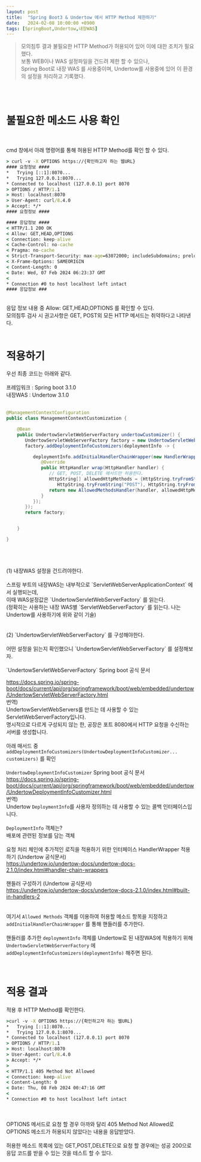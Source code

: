 ```yaml
---
layout: post
title:  "Spring Boot3 & Undertow 에서 HTTP Method 제한하기"
date:   2024-02-08 10:00:00 +0900
tags: [SpringBoot,Undertow,내장WAS]
---
```

>모의침투 결과 불필요한 HTTP Method가 허용되어 있어 이에 대한 조치가 필요했다.<br>
>보통 WEB이나 WAS 설정파일을 건드려 제한 할 수 있으나,<br>
>Spring Boot로 내장 WAS 를 사용중이며, Undertow를 사용중에 있어 이 환경의 설정을 처리하고 기록했다.

<br><br>

# 불필요한 메소드 사용 확인

<br>

cmd 창에서 아래 명령어를 통해 허용된 HTTP Method를 확인 할 수 있다.

```cmd
> curl -v -X OPTIONS https://{확인하고자 하는 웹URL}
#### 요청정보 ####
*   Trying [::1]:8070...
*   Trying 127.0.0.1:8070...
* Connected to localhost (127.0.0.1) port 8070
> OPTIONS / HTTP/1.1
> Host: localhost:8070
> User-Agent: curl/8.4.0
> Accept: */*
#### 요청정보 ####

#### 응답정보 ####
< HTTP/1.1 200 OK
< Allow: GET,HEAD,OPTIONS
< Connection: keep-alive
< Cache-Control: no-cache
< Pragma: no-cache
< Strict-Transport-Security: max-age=63072000; includeSubdomains; preload
< X-Frame-Options: SAMEORIGIN
< Content-Length: 0
< Date: Wed, 07 Feb 2024 06:23:37 GMT
<
* Connection #0 to host localhost left intact
#### 응답정보 ###
```

<br>
응답 정보 내용 중 Allow: GET,HEAD,OPTIONS 를 확인할 수 있다.
<br>
모의침투 검사 시 권고사항은 GET, POST외 모든 HTTP 메서드는 취약하다고 나타낸다.
<br>
<br>

# 적용하기

우선 최종 코드는 아래와 같다.
<br>
<br>
프레임워크 : Spring boot 3.1.0<br>
내장WAS : Undertow 3.1.0
<br>
<br>

```java
@ManagementContextConfiguration
public class ManagementContextCustomization {

    @Bean
    public UndertowServletWebServerFactory undertowCustomizer() {
       UndertowServletWebServerFactory factory = new UndertowServletWebServerFactory();
       factory.addDeploymentInfoCustomizers(deploymentInfo -> {

          deploymentInfo.addInitialHandlerChainWrapper(new HandlerWrapper() {
             @Override
             public HttpHandler wrap(HttpHandler handler) {
                // GET, POST, DELETE 메서드만 허용한다.
                HttpString[] allowedHttpMethods = {HttpString.tryFromString("GET"),
                   HttpString.tryFromString("POST"), HttpString.tryFromString("DELETE")};
                return new AllowedMethodsHandler(handler, allowedHttpMethods);
             }
          });
       });
       return factory;


    }

}
```
<br>
<br>
<br>
(1) 내장WAS 설정을 건드려야한다.<br>
<br>
스프링 부트의 내장WAS는 내부적으로 `ServletWebServerApplicationContext` 에서 실행되는데,<br>
이때 WAS설정값은 `UndertowServletWebServerFactory` 를 읽는다.<br>
(정확히는 사용하는 내장 WAS별 `ServletWebServerFactory` 를 읽는다. 나는 Undertow를 사용하기에 위와 같이 기술)<br>
<br>
<br>
(2) `UndertowServletWebServerFactory` 를 구성해야한다.<br>
<br>
어떤 설정을 읽는지 확인했으니 `UndertowServletWebServerFactory` 를 설정해보자.<br>
<br>
`UndertowServletWebServerFactory` Spring boot 공식 문서<br>

https://docs.spring.io/spring-boot/docs/current/api/org/springframework/boot/web/embedded/undertow/UndertowServletWebServerFactory.html <br>
번역)<br>
UndertowServletWebServers를 만드는 데 사용할 수 있는 ServletWebServerFactory입니다.<br>
명시적으로 다르게 구성되지 않는 한, 공장은 포트 8080에서 HTTP 요청을 수신하는 서버를 생성합니다.<br>
<br>
아래 매서드 중 `addDeploymentInfoCustomizers(UndertowDeploymentInfoCustomizer... customizers)`  를 확인<br>
<br>
`UndertowDeploymentInfoCustomizer` Spring boot 공식 문서<br>
https://docs.spring.io/spring-boot/docs/current/api/org/springframework/boot/web/embedded/undertow/UndertowDeploymentInfoCustomizer.html <br>
번역)<br>
Undertow `DeploymentInfo`를 사용자 정의하는 데 사용할 수 있는 콜백 인터페이스입니다.<br>
<br>
`DeploymentInfo` 객체는?<br>
배포에 관련된 정보를 담는 객체<br>
<br>
요청 처리 체인에 추가적인 로직을 적용하기 위한 인터페이스 HandlerWrapper 적용하기 (Undertow 공식문서)<br>
https://undertow.io/undertow-docs/undertow-docs-2.1.0/index.html#handler-chain-wrappers <br>
<br>
핸들러 구성하기 (Undertow 공식문서)<br>
https://undertow.io/undertow-docs/undertow-docs-2.1.0/index.html#built-in-handlers-2 <br>
<br>
<br>
여기서 `Allowed Methods` 객체를 이용하여 허용할 메소드 항목을 지정하고 `addInitialHandlerChainWrapper` 를 통해 핸들러를 추가한다.<br>
<br>
핸들러를 추가한 `deploymentInfo` 객체를 Undertow로 된 내장WAS에 적용하기 위해<br>
`UndertowServletWebServerFactory` 에 `addDeploymentInfoCustomizers(deploymentInfo)`  해주면 된다.<br>
<br>
<br>

# 적용 결과

적용 후 HTTP Method를 확인한다.
```cmd
>curl -v -X OPTIONS https://{확인하고자 하는 웹URL}
*   Trying [::1]:8070...
*   Trying 127.0.0.1:8070...
* Connected to localhost (127.0.0.1) port 8070
> OPTIONS / HTTP/1.1
> Host: localhost:8070
> User-Agent: curl/8.4.0
> Accept: */*
>
< HTTP/1.1 405 Method Not Allowed
< Connection: keep-alive
< Content-Length: 0
< Date: Thu, 08 Feb 2024 00:47:16 GMT
<
* Connection #0 to host localhost left intact
```

<br>
<br>
OPTIONS 메서드로 요청 할 경우 아까와 달리 405 Method Not Allowed로 OPTIONS 메소드가 허용되지 않았다는 내용을 응답받았다.<br>
<br>
허용한 메소드 목록에 있는 GET,POST,DELETE으로 요청 할 경우에는 성공 200으로 응답 코드를 받을 수 있는 것을 테스트 할 수 있다.<br>
